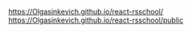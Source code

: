 https://Olgasinkevich.github.io/react-rsschool/
https://Olgasinkevich.github.io/react-rsschool/public

